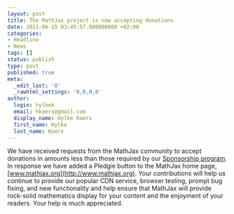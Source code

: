 ```yaml
---
layout: post
title: The MathJax project is now accepting donations
date: 2011-06-25 03:45:57.000000000 +02:00
categories:
- Headline
- News
tags: []
status: publish
type: post
published: true
meta:
  _edit_last: '8'
  _rawhtml_settings: '0,0,0,0'
author:
  login: hylkek
  email: hkoers@gmail.com
  display_name: Hylke Koers
  first_name: Hylke
  last_name: Koers
---
```


We have received requests from the MathJax community to accept donations in amounts less than those required by our [Sponsorship program](http://www.mathjax.org/sponsors/mathjax-sponsorship-program/). In response we have added a Pledgie button to the MathJax home page, [www.mathjax.org](http://www.mathjax.org). Your contributions will help us continue to provide our popular CDN service, browser testing, prompt bug fixing, and new functionality and help ensure that MathJax will provide rock-solid mathematics display for your content and the enjoyment of your readers. Your help is much appreciated.